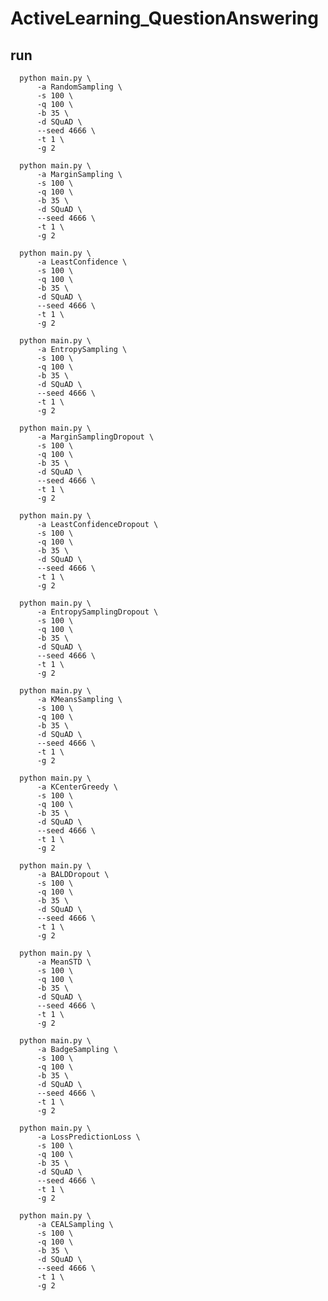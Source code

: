 # ActiveLearning_QuestionAnswering

## run
```
  python main.py \
      -a RandomSampling \
      -s 100 \
      -q 100 \
      -b 35 \
      -d SQuAD \
      --seed 4666 \
      -t 1 \
      -g 2
```
```
  python main.py \
      -a MarginSampling \
      -s 100 \
      -q 100 \
      -b 35 \
      -d SQuAD \
      --seed 4666 \
      -t 1 \
      -g 2
```
```
  python main.py \
      -a LeastConfidence \
      -s 100 \
      -q 100 \
      -b 35 \
      -d SQuAD \
      --seed 4666 \
      -t 1 \
      -g 2
```
```
  python main.py \
      -a EntropySampling \
      -s 100 \
      -q 100 \
      -b 35 \
      -d SQuAD \
      --seed 4666 \
      -t 1 \
      -g 2
```
```
  python main.py \
      -a MarginSamplingDropout \
      -s 100 \
      -q 100 \
      -b 35 \
      -d SQuAD \
      --seed 4666 \
      -t 1 \
      -g 2
```
```
  python main.py \
      -a LeastConfidenceDropout \
      -s 100 \
      -q 100 \
      -b 35 \
      -d SQuAD \
      --seed 4666 \
      -t 1 \
      -g 2
```
```
  python main.py \
      -a EntropySamplingDropout \
      -s 100 \
      -q 100 \
      -b 35 \
      -d SQuAD \
      --seed 4666 \
      -t 1 \
      -g 2
```
<!-- ```
  python main.py \
      -a VarRatio \
      -s 100 \
      -q 100 \
      -b 35 \
      -d SQuAD \
      --seed 4666 \
      -t 1 \
      -g 2
``` -->
```
  python main.py \
      -a KMeansSampling \
      -s 100 \
      -q 100 \
      -b 35 \
      -d SQuAD \
      --seed 4666 \
      -t 1 \
      -g 2
```
```
  python main.py \
      -a KCenterGreedy \
      -s 100 \
      -q 100 \
      -b 35 \
      -d SQuAD \
      --seed 4666 \
      -t 1 \
      -g 2
```
```
  python main.py \
      -a BALDDropout \
      -s 100 \
      -q 100 \
      -b 35 \
      -d SQuAD \
      --seed 4666 \
      -t 1 \
      -g 2
```
```
  python main.py \
      -a MeanSTD \
      -s 100 \
      -q 100 \
      -b 35 \
      -d SQuAD \
      --seed 4666 \
      -t 1 \
      -g 2
```
```
  python main.py \
      -a BadgeSampling \
      -s 100 \
      -q 100 \
      -b 35 \
      -d SQuAD \
      --seed 4666 \
      -t 1 \
      -g 2
```
```
  python main.py \
      -a LossPredictionLoss \
      -s 100 \
      -q 100 \
      -b 35 \
      -d SQuAD \
      --seed 4666 \
      -t 1 \
      -g 2
```
```
  python main.py \
      -a CEALSampling \
      -s 100 \
      -q 100 \
      -b 35 \
      -d SQuAD \
      --seed 4666 \
      -t 1 \
      -g 2
```
